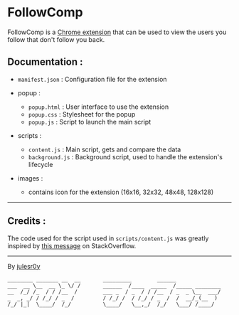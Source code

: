 # FollowComp

FollowComp is a [Chrome extension](https://chromewebstore.google.com/detail/followcomp/dboemglicjcnfojjnijfaochbpopadjg?pli=1) that can be used to view the users you follow that don't follow you back.

## Documentation :

- `manifest.json` : Configuration file for the extension

- popup :

  - `popup.html` : User interface to use the extension
  - `popup.css` : Stylesheet for the popup
  - `popup.js` : Script to launch the main script

- scripts :

  - `content.js` : Main script, gets and compare the data
  - `background.js` : Background script, used to handle the extension's lifecycle

- images :

  - contains icon for the extension (16x16, 32x32, 48x48, 128x128)

---

## Credits :

The code used for the script used in `scripts/content.js` was greatly inspired by [this message](https://stackoverflow.com/a/74133719) on StackOverflow.

---

By [julesr0y](https://julesr0y.xyz/)

```
________ _______ __  __       _________        ______
___  __ \__  __ \_ \/ /       ______  /____  _____  /_____ ________
__  /_/ /_  / / /__  /        ___ _  / _  / / /__  / _  _ \__  ___/
_  _, _/ / /_/ / _  /         / /_/ /  / /_/ / _  /  /  __/_(__  )
/_/ |_|  \____/  /_/          \____/   \__,_/  /_/   \___/ /____/
```
